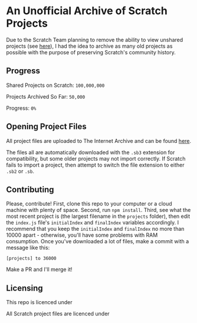 # An Unofficial Archive of Scratch Projects

Due to the Scratch Team planning to remove the ability to view unshared projects (see [here](https://github.com/LLK/scratch-www/pull/6773)), I had the idea to archive as many old projects as possible with the purpose of preserving Scratch's community history.

## Progress

Shared Projects on Scratch: `100,000,000`  

Projects Archived So Far: `50,000`  

Progress: `0%`

## Opening Project Files

All project files are uploaded to The Internet Archive and can be found [here]().

The files all are automatically downloaded with the `.sb3` extension for compatibility, but some older projects may not import correctly.  If Scratch fails to import a project, then attempt to switch the file extension to either `.sb2` or `.sb`.

## Contributing

Please, contribute!  First, clone this repo to your computer or a cloud machine with plenty of space.  Second, run `npm install`.  Third, see what the most recent project is (the largest filename in the `projects` folder), then edit the `index.js` file's `initialIndex` and `finalIndex` variables accordingly.  I recommend that you keep the `initialIndex` and `finalIndex` no more than 10000 apart - otherwise, you'll have some problems with RAM consumption.  Once you've downloaded a lot of files, make a commit with a message like this: 

```
[projects] to 36000
```

Make a PR and I'll merge it!

## Licensing

This repo is licenced under

All Scratch project files are licenced under
